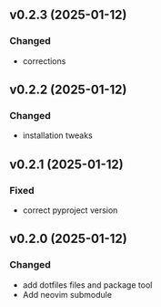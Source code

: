 ## v0.2.3 (2025-01-12)

### Changed

- corrections

## v0.2.2 (2025-01-12)

### Changed

- installation tweaks

## v0.2.1 (2025-01-12)

### Fixed

- correct pyproject version

## v0.2.0 (2025-01-12)

### Changed

- add dotfiles files and package tool
- Add neovim submodule
